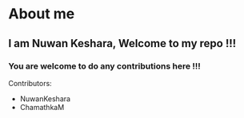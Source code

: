 # About me
## I am Nuwan Keshara, Welcome to my repo !!!
### You are welcome to do any contributions here !!!

Contributors:
* NuwanKeshara
* ChamathkaM
